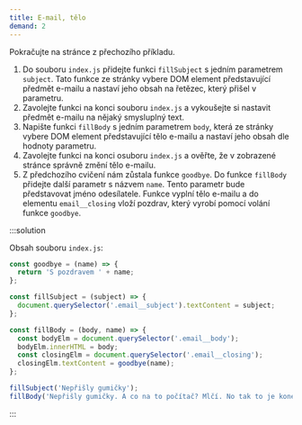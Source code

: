 ```yaml
---
title: E-mail, tělo
demand: 2
---
```


Pokračujte na stránce z přechozího příkladu.

1. Do souboru `index.js` přidejte funkci `fillSubject` s jedním parametrem `subject`. Tato funkce ze stránky vybere DOM element představující předmět e-mailu a nastaví jeho obsah na řetězec, který přišel v parametru.
1. Zavolejte funkci na konci souboru `index.js` a vykoušejte si nastavit předmět e-mailu na nějaký smysluplný text.
1. Napište funkci `fillBody` s jedním parametrem `body`, která ze stránky vybere DOM element představující tělo e-mailu a nastaví jeho obsah dle hodnoty parametru.
1. Zavolejte funkci na konci osuboru `index.js` a ověřte, že v zobrazené stránce správně změní tělo e-mailu.
1. Z předchozího cvičení nám zůstala funkce `goodbye`. Do funkce `fillBody` přidejte další parametr s názvem `name`. Tento parametr bude představovat jméno odesílatele. Funkce vyplní tělo e-mailu a do elementu `email__closing` vloží pozdrav, který vyrobí pomocí volání funkce `goodbye`.

:::solution

Obsah souboru `index.js`:

```js
const goodbye = (name) => {
  return 'S pozdravem ' + name;
};

const fillSubject = (subject) => {
  document.querySelector('.email__subject').textContent = subject;
};

const fillBody = (body, name) => {
  const bodyElm = document.querySelector('.email__body');
  bodyElm.innerHTML = body;
  const closingElm = document.querySelector('.email__closing');
  closingElm.textContent = goodbye(name);
};

fillSubject('Nepřišly gumičky');
fillBody('Nepřišly gumičky. A co na to počítač? Mlčí. No tak to je konec. Všecko vylejt.', 'referent Kubrt');
```

:::
